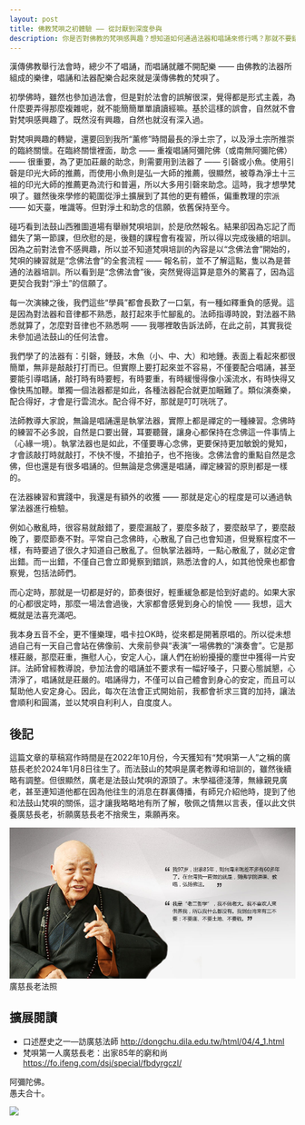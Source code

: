 ```yaml
---
layout: post
title: 佛教梵唄之初體驗 —— 從討厭到深度參與
description: 你是否對佛教的梵唄感興趣？想知道如何通過法器和唱誦來修行嗎？那就不要錯過這篇文章，它會帶你走進一個佛教音樂的世界。你會發現，梵唄不僅是一種美妙的音樂，更是一種禪定的練習，可以幫助我們安定身心，自利利他。
---
```


漢傳佛教舉行法會時，總少不了唱誦，而唱誦就離不開配樂 —— 由佛教的法器所組成的樂律，唱誦和法器配樂合起來就是漢傳佛教的梵唄了。

初學佛時，雖然也參加過法會，但是對於法會的誤解很深，覺得都是形式主義，為什麼要弄得那麼複雜呢，就不能簡簡單單讀讀經嘛。基於這樣的誤會，自然就不會對梵唄感興趣了。既然沒有興趣，自然也就沒有深入過。

對梵唄興趣的轉變，還要回到我所“薰修”時間最長的淨土宗了，以及淨土宗所推崇的臨終關懷。在臨終關懷裡面，助念 —— 重複唱誦阿彌陀佛（或南無阿彌陀佛）—— 很重要，為了更加莊嚴的助念，則需要用到法器了 —— 引磬或小魚。使用引磬是印光大師的推薦，而使用小魚則是弘一大師的推薦，很顯然，被尊為淨土十三祖的印光大師的推薦更為流行和普遍，所以大多用引磬來助念。這時，我才想學梵唄了。雖然後來學修的範圍從淨土擴展到了其他的更有體係，偏重教理的宗派 —— 如天臺，唯識等。但對淨土和助念的信願，依舊保持至今。

碰巧看到法鼓山西雅圖道場有舉辦梵唄培訓，於是欣然報名。結果卻因為忘記了而錯失了第一節課，但欣慰的是，後麵的課程會有複習，所以得以完成後續的培訓。因為之前對法會不感興趣，所以並不知道梵唄培訓的內容是以“念佛法會”開始的，梵唄的練習就是“念佛法會”的全套流程 —— 報名前，並不了解這點，隻以為是普通的法器培訓。所以看到是“念佛法會”後，突然覺得這算是意外的驚喜了，因為這更契合我對“淨土”的信願了。

每一次演練之後，我們這些“學員”都會長歎了一口氣，有一種如釋重負的感覺。這是因為對法器和音律都不熟悉，敲打起來手忙腳亂的。法師指導時說，對法器不熟悉就算了，怎麼對音律也不熟悉啊 —— 我哪裡敢告訴法師，在此之前，其實我從未參加過法鼓山的任何法會。

我們學了的法器有：引磬，鍾鼓，木魚（小、中、大）和地鍾。表面上看起來都很簡單，無非是敲敲打打而已。但實際上要打起來並不容易，不僅要配合唱誦，甚至要能引導唱誦，敲打時有時要輕，有時要重，有時緩慢得像小溪流水，有時快得又像快馬加鞭。單獨一個法器都是如此，各種法器配合就更加睏難了。類似演奏樂，配合得好，才會是行雲流水。配合得不好，那就是叮叮咣咣了。

法師教導大家說，無論是唱誦還是執掌法器，實際上都是禪定的一種練習。念佛時的練習不必多說，自然是口要出聲，耳要聽聲，讓身心都保持在念佛這一件事情上（心緣一境）。執掌法器也是如此，不僅要專心念佛，更要保持更加敏銳的覺知，才會該敲打時就敲打，不快不慢，不搶拍子，也不拖後。念佛法會的重點自然是念佛，但也還是有很多唱誦的。但無論是念佛還是唱誦，禪定練習的原則都是一樣的。

在法器練習和實踐中，我還是有額外的收獲 —— 那就是定心的程度是可以通過執掌法器進行檢驗。

例如心散亂時，很容易就敲錯了，要麼漏敲了，要麼多敲了，要麼敲早了，要麼敲晚了，要麼節奏不對。平常自己念佛時，心散亂了自己也會知道，但覺察程度不一樣，有時要過了很久才知道自己散亂了。但執掌法器時，一點心散亂了，就必定會出錯。而一出錯，不僅自己會立即覺察到錯誤，熟悉法會的人，如其他悅衆也都會察覺，包括法師們。

而心定時，那就是一切都是好的，節奏很好，輕重緩急都是恰到好處的。如果大家的心都很定時，那麼一場法會過後，大家都會感覺到身心的愉悅 —— 我想，這大概就是法喜充滿吧。

我本身五音不全，更不懂樂理，唱卡拉OK時，從來都是開著原唱的。所以從未想過自己有一天自己會站在佛像前、大衆前參與“表演”一場佛教的“演奏會”。它是那樣莊嚴，那麼莊重，撫慰人心，安定人心，讓人們在紛紛擾擾的塵世中獲得一片安詳。法師曾經教導說，參加法會的唱誦並不要求有一幅好嗓子，只要心態誠懇，心清淨了，唱誦就是莊嚴的。唱誦得力，不僅可以自己體會到身心的安定，而且可以幫助他人安定身心。因此，每次在法會正式開始前，我都會祈求三寶的加持，讓法會順利和圓滿，並以梵唄自利利人，自度度人。

## 後記

這篇文章的草稿寫作時間是在2022年10月份，今天獲知有“梵唄第一人”之稱的廣慈長老於2024年1月8日往生了。而法鼓山的梵唄是廣老教導和培訓的，雖然後續略有調整。但很顯然，廣老是法鼓山梵唄的源頭了。末學福德淺薄，無緣親見廣老，甚至連知道他都在因為他往生的消息在群裏傳播，有師兄介紹他時，提到了他和法鼓山梵唄的關係，這才讓我略略地有所了解，敬佩之情無以言表，僅以此文供養廣慈長老，祈願廣慈長老不捨衆生，乘願再來。


![廣慈長老法照](../images/2024-01-11-18-09-45.png)
廣慈長老法照

## 擴展閱讀

* 口述歷史之一—訪廣慈法師 http://dongchu.dila.edu.tw/html/04/4_1.html
* 梵唄第一人廣慈長老：出家85年的窮和尚 https://fo.ifeng.com/dsj/special/fbdyrgczl/


阿彌陀佛。<br>
愚夫合十。

![](../images/signature.png)
